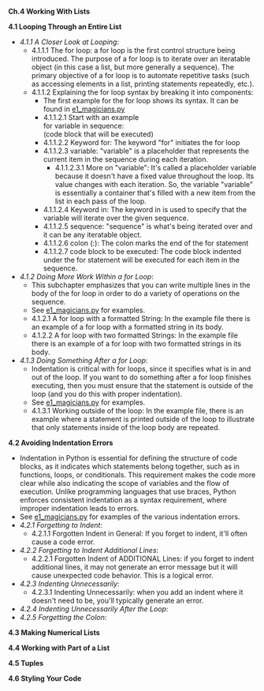 **Ch.4 Working With Lists**

**4.1 Looping Through an Entire List**
- *4.1.1 A Closer Look at Looping*:
    - 4.1.1.1 The for loop: a for loop is the first control structure being introduced. The purpose of a for loop is to iterate over an iteratable object (in this case a list, but more generally a sequence). The primary objective of a for loop is to automate repetitive tasks (such as accessing elements in a list, printing statements repeatedly, etc.).
    - 4.1.1.2 Explaining the for loop syntax by breaking it into components:
        - The first example for the for loop shows its syntax. It can be found in [e1_magicians.py](https://github.com/chloenumber1/intro-python/blob/main/chapter_4/chapter_4_examples/e1_magicians.py)
        - 4.1.1.2.1 Start with an example\
        for variable in sequence:\
            (code block that will be executed)
        - 4.1.1.2.2 Keyword for: The keyword "for" initiates the for loop
        - 4.1.1.2.3 variable: "variable" is a placeholder that represents the current item in the sequence during each iteration.
            - 4.1.1.2.3.1 More on "variable": It's called a placeholder variable because it doesn't have a fixed value throughout the loop. Its value changes with each iteration. So, the variable "variable" is essentially a container that's filled with a new item from the list in each pass of the loop.
        - 4.1.1.2.4 Keyword in: The keyword in is used to specify that the variable will iterate over the given sequence.
        - 4.1.1.2.5 sequence: "sequence" is what's being iterated over and it can be any iteratable object. 
        - 4.1.1.2.6 colon (:): The colon marks the end of the for statement
        - 4.1.1.2.7 code block to be executed: The code block indented under the for statement will be executed for each item in the sequence.
- *4.1.2 Doing More Work Within a for Loop*:
    - This subchapter emphasizes that you can write multiple lines in the body of the for loop in order to do a variety of operations on the sequence.
    - See [e1_magicians.py](https://github.com/chloenumber1/intro-python/blob/main/chapter_4/chapter_4_examples/e1_magicians.py) for examples.
    - 4.1.2.1 A for loop with a formatted String: In the example file there is an example of a for loop with a formatted string in its body. 
    - 4.1.2.2 A for loop with two formatted Strings: In the example file there is an example of a for loop with two formatted strings in its body. 
- *4.1.3 Doing Something After a for Loop*:
    - Indentation is critical with for loops, since it specifies what is in and out of the loop. If you want to do something after a for loop finishes executing, then you must ensure that the statement is outside of the loop (and you do this with proper indentation).
    - See [e1_magicians.py](https://github.com/chloenumber1/intro-python/blob/main/chapter_4/chapter_4_examples/e1_magicians.py) for examples.
    - 4.1.3.1 Working outside of the loop: In the example file, there is an example where a statement is printed outside of the loop to illustrate that only statements inside of the loop body are repeated. 

**4.2 Avoiding Indentation Errors**
- Indentation in Python is essential for defining the structure of code blocks, as it indicates which statements belong together, such as in functions, loops, or conditionals. This requirement makes the code more clear while also indicating the scope of variables and the flow of execution. Unlike programming languages that use braces, Python enforces consistent indentation as a syntax requirement, where improper indentation leads to errors.
- See [e1_magicians.py](https://github.com/chloenumber1/intro-python/blob/main/chapter_4/chapter_4_examples/e1_magicians.py) for examples of the various indentation errors.
- *4.2.1 Forgetting to Indent*:
    - 4.2.1.1 Forgotten Indent in General: If you forget to indent, it'll often cause a code error.
- *4.2.2 Forgetting to Indent Additional Lines*:
    - 4.2.2.1 Forgotten Indent of ADDITIONAL Lines: if you forget to indent additional lines, it may not generate an error message but it will cause unexpected code behavior. This is a logical error. 
- *4.2.3 Indenting Unnecessarily*:
    - 4.2.3.1 Indenting Unnecessarily: when you add an indent where it doesn't need to be, you'll typically generate an error. 
- *4.2.4 Indenting Unnecessarily After the Loop*:
- *4.2.5 Forgetting the Colon*:

**4.3 Making Numerical Lists**

**4.4 Working with Part of a List**

**4.5 Tuples**

**4.6 Styling Your Code**